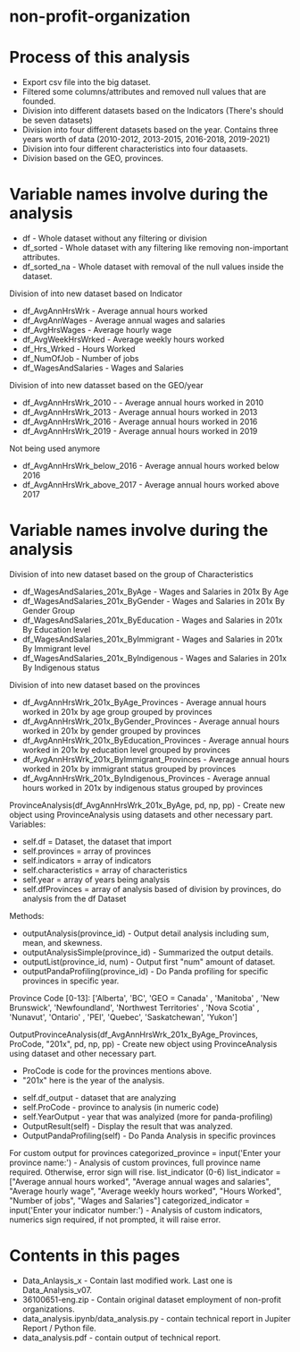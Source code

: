 # non-profit-organization

# Process of this analysis
<ul>
  <li>Export csv file into the big dataset.</li>
  <li>Filtered some columns/attributes and removed null values that are founded.</li>
  <li>Division into different datasets based on the Indicators (There's should be seven datasets)</li>
  <li>Division into four different datasets based on the year. Contains three years worth of data (2010-2012, 2013-2015, 2016-2018, 2019-2021)</li>
  <li>Division into four different characteristics into four dataasets.</li>
  <li>Division based on the GEO, provinces.</li>  
</ul>


# Variable names involve during the analysis

<ul>
  <li>df - Whole dataset without any filtering or division</li>
  <li>df_sorted - Whole dataset with any filtering like removing non-important attributes.</li>
  <li>df_sorted_na - Whole dataset with removal of the null values inside the dataset.</li>
</ul>

Division of into new dataset based on Indicator
<ul>
  <li>df_AvgAnnHrsWrk     - Average annual hours worked</li>
  <li>df_AvgAnnWages      - Average annual wages and salaries</li>
  <li>df_AvgHrsWages      - Average hourly wage</li>
  <li>df_AvgWeekHrsWrked  - Average weekly hours worked</li>
  <li>df_Hrs_Wrked        - Hours Worked</li>
  <li>df_NumOfJob         - Number of jobs</li>
  <li>df_WagesAndSalaries - Wages and Salaries</li>
</ul>

Division of into new datasset based on the GEO/year
<ul>
  <li>df_AvgAnnHrsWrk_2010 -     - Average annual hours worked in 2010</li>
  <li>df_AvgAnnHrsWrk_2013       - Average annual hours worked in 2013</li>
  <li>df_AvgAnnHrsWrk_2016       - Average annual hours worked in 2016</li>
  <li>df_AvgAnnHrsWrk_2019       - Average annual hours worked in 2019</li>
</ul>
Not being used anymore
<ul>
  <li>df_AvgAnnHrsWrk_below_2016 - Average annual hours worked below 2016</li>
  <li>df_AvgAnnHrsWrk_above_2017 - Average annual hours worked above 2017</li>
</ul>

# Variable names involve during the analysis
Division of into new dataset based on the group of Characteristics
<ul>
  <li>df_WagesAndSalaries_201x_ByAge          - Wages and Salaries in 201x By Age</li>
  <li>df_WagesAndSalaries_201x_ByGender       - Wages and Salaries in 201x By Gender Group</li>
  <li>df_WagesAndSalaries_201x_ByEducation    - Wages and Salaries in 201x By Education level</li>
  <li>df_WagesAndSalaries_201x_ByImmigrant    - Wages and Salaries in 201x By Immigrant level</li>
  <li>df_WagesAndSalaries_201x_ByIndigenous   - Wages and Salaries in 201x By Indigenous status</li>
</ul>

Division of into new dataset based on the provinces
<ul>
  <li>df_AvgAnnHrsWrk_201x_ByAge_Provinces        - Average annual hours worked in 201x by age group grouped by provinces</li>
  <li>df_AvgAnnHrsWrk_201x_ByGender_Provinces     - Average annual hours worked in 201x by gender grouped by provinces</li>
  <li>df_AvgAnnHrsWrk_201x_ByEducation_Provinces  - Average annual hours worked in 201x by education level grouped by provinces</li>
  <li>df_AvgAnnHrsWrk_201x_ByImmigrant_Provinces  - Average annual hours worked in 201x by immigrant status  grouped by provinces</li>
  <li>df_AvgAnnHrsWrk_201x_ByIndigenous_Provinces - Average annual hours worked in 201x by indigenous status grouped by provinces</li>
</ul>

ProvinceAnalysis(df_AvgAnnHrsWrk_201x_ByAge, pd, np, pp) - Create new object using ProvinceAnalysis using datasets and other necessary part.
<br />Variables:
<ul>
  <li>self.df = Dataset, the dataset that import</li>
  <li>self.provinces = array of provinces</li>
  <li>self.indicators = array of indicators</li>
  <li>self.characteristics = array of characteristics </li>
  <li>self.year = array of years being analysis</li>
  <li>self.dfProvinces = array of analysis based of division by provinces, do analysis from the df Dataset</li>
</ul>
Methods:
<ul>
  <li>outputAnalysis(province_id) - Output detail analysis including sum, mean, and skewness.</li>
  <li>outputAnalysisSimple(province_id) - Summarized the output details.</li>
  <li>outputList(province_id, num) - Output first "num" amount of dataset.</li>
  <li>outputPandaProfiling(province_id) - Do Panda profiling for specific provinces in specific year.</li>
</ul>

Province Code [0-13]:
['Alberta', 'BC', 'GEO = Canada' , 'Manitoba' , 'New Brunswick', 'Newfoundland', 'Northwest Territories' , 'Nova Scotia' , 'Nunavut', 'Ontario' , 'PEI', 'Quebec', 'Saskatchewan', 'Yukon'] <br />

OutputProvinceAnalysis(df_AvgAnnHrsWrk_201x_ByAge_Provinces, ProCode, "201x", pd, np, pp) - Create new object using ProvinceAnalysis using dataset and other necessary part.
<ul>
  <li>ProCode is code for the provinces mentions above.</li>
  <li>"201x" here is the year of the analysis.</li>
</ul>
<ul>
  <li>self.df_output - dataset that are analyzing</li>
  <li>self.ProCode - province to analysis (in numeric code)</li>
  <li>self.YearOutput - year that was analyized (more for panda-profiling)</li>
  <li>OutputResult(self) - Display the result that was analyzed.</li>
  <li>OutputPandaProfiling(self) - Do Panda Analysis in specific provinces</li>
</ul>

For custom output for provinces
categorized_province = input('Enter your province name:') - Analysis of custom provinces, full province name required. Otherwise, error sign will rise.
list_indicator (0-6)
list_indicator = ["Average annual hours worked",
             "Average annual wages and salaries",
             "Average hourly wage",
             "Average weekly hours worked",
             "Hours Worked", 
             "Number of jobs", 
             "Wages and Salaries"]
categorized_indicator = input('Enter your indicator number:') - Analysis of custom indicators, numerics sign required, if not prompted, it will raise error.

# Contents in this pages
<ul>
<li>Data_Anlaysis_x - Contain last modified work. Last one is Data_Analysis_v07.</li>
<li>36100651-eng.zip - Contain original dataset employment of non-profit organizations.</li>
<li>data_analysis.ipynb/data_analysis.py - contain technical report in Jupiter Report / Python file.</li>
<li>data_analysis.pdf - contain output of technical report.</li>
</ul>

